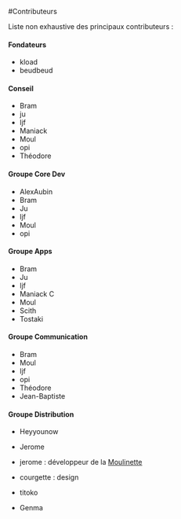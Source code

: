 #Contributeurs

Liste non exhaustive des principaux contributeurs :

#### Fondateurs

* kload
* beudbeud

#### Conseil

* Bram
* ju
* ljf
* Maniack
* Moul
* opi
* Théodore

#### Groupe Core Dev

* AlexAubin
* Bram
* Ju
* ljf
* Moul
* opi

#### Groupe Apps

* Bram
* Ju
* ljf
* Maniack C
* Moul
* Scith
* Tostaki

#### Groupe Communication

* Bram
* Moul
* ljf
* opi
* Théodore
* Jean-Baptiste

#### Groupe Distribution

* Heyyounow

* Jerome


* jerome : développeur de la [Moulinette](moulinette_fr)
* courgette : design
* titoko
* Genma
